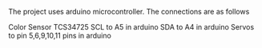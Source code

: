 The project uses arduino microcontroller. The connections are as follows

Color Sensor TCS34725 SCL to A5 in arduino
                      SDA to A4 in arduino
Servos to pin 5,6,9,10,11 pins in arduino  
